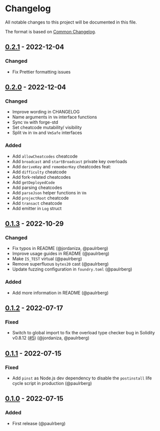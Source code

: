 # Changelog

All notable changes to this project will be documented in this file.

The format is based on [Common Changelog](https://common-changelog.org/).

[0.2.1]: https://github.com/paulrberg/prb-math/compare/v0.2.0...v0.2.1
[0.2.0]: https://github.com/paulrberg/prb-math/compare/v0.1.3...v0.2.0
[0.1.3]: https://github.com/paulrberg/prb-math/compare/v0.1.2...v0.1.3
[0.1.2]: https://github.com/paulrberg/prb-math/compare/v0.1.1...v0.1.2
[0.1.1]: https://github.com/paulrberg/prb-math/compare/v0.1.0...v0.1.1
[0.1.0]: https://github.com/paulrberg/prb-test/releases/tag/v0.1.0

## [0.2.1] - 2022-12-04

### Changed

- Fix Prettier formatting issues

## [0.2.0] - 2022-12-04

### Changed

- Improve wording in CHANGELOG
- Name arguments in `Vm` interface functions
- Sync `Vm` with forge-std
- Set cheatcode mutability/ visibility
- Split `Vm` in `Vm` and `VmSafe` interfaces

### Added

- Add `allowCheatcodes` cheatcode
- Add `broadcast` and `startBroadcast` private key overloads
- Add `deriveKey` and `rememberKey` cheatcodes feat:
- Add `difficulty` cheatcode
- Add fork-related cheatcodes
- Add `getDeployedCode`
- Add parsing cheatcodes
- Add `parseJson` helper functions in `Vm`
- Add `projectRoot` cheatcode
- Add `transact` cheatcode
- Add emitter in `Log` struct

## [0.1.3] - 2022-10-29

### Changed

- Fix typos in README (@jordaniza, @paulrberg)
- Improve usage guides in README (@paulrberg)
- Make `IS_TEST` virtual (@paulrberg)
- Remove superfluous `bytes20` cast (@paulrberg)
- Update fuzzing configuration in `foundry.toml` (@paulrberg)

### Added

- Add more information in README (@paulrberg)

## [0.1.2] - 2022-07-17

### Fixed

- Switch to global import to fix the overload type checker bug in Solidity v0.8.12
  ([#5](https://github.com/paulrberg/prb-test/issues/5)) (@jordaniza, @paulrberg)

## [0.1.1] - 2022-07-15

### Fixed

- Add `pinst` as Node.js dev dependency to disable the `postinstall` life cycle script in production (@paulrberg)

## [0.1.0] - 2022-07-15

### Added

- First release (@paulrberg)
